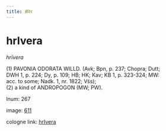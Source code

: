 ```yaml
---
title: ह्रीवेर
---
```


# hrIvera

<i>hrīvera</i>  <div n="P" />(1) <bot>PAVONIA ODORATA WILLD.</bot> (Avk; Bpn, p. 237; Chopra; Dutt; <div n="lb" />DWH 1, p. 224; Dy, p. 109; HB; HK; Kav; KB 1, p. 323-324; MW: <div n="lb" />acc. to some; Nadk. 1, nr. 1822; Vśs); <div n="P" />(2) a kind of <bot>ANDROPOGON</bot> (MW; PW).

lnum: 267

image: [611](https://www.sanskrit-lexicon.uni-koeln.de/scans/csl-apidev/servepdf.php?dict=snp&page=611)

cologne link: [hrIvera](https://sanskrit-lexicon.uni-koeln.de/scans/csl-apidev/getword.php?dict=snp&key=hrIvera)

